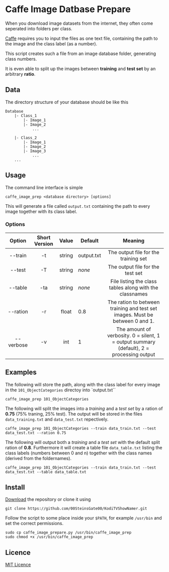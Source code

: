 # Caffe Image Datbase Prepare

When you download image datasets from the internet, they often come seperated into folders per class.

[Caffe](http://caffe.berkeleyvision.org) requires you to input the files as one text file, containing the path to the image and the class label (as a number).

This script creates such a file from an image database folder, generating class numbers.

It is even able to split up the images between **training** and **test set** by an arbitrary **ratio**.

## Data

The directory structure of your database should be like this

```
Database
	|- Class_1
		|- Image_1
		|- Image_2
			...
			
	|- Class_2
		|- Image_1
		|- Image_2
		|- Image_3
			...
	...
```

## Usage

The command line interface is simple

```
caffe_image_prep <database directory> [options]
```

This will generate a file called `output.txt` containing the path to every image together with its class label.

### Options

|   Option  | Short Version |  Value | Default    |                                          Meaning                                         |
|:---------:|:-------------:|:------:|------------|:----------------------------------------------------------------------------------------:|
|  --train  |       -t      | string | output.txt | The output file for the training set                                                     |
|   --test  |       -T      | string |   *none*   | The output file for the test set                                                         |
|  --table  |      -ta      | string |   *none*   | File listing the class tables along with the classnames                                  |
|  --ration |       -r      |  float |     0.8    | The ration to between training and test set images. Must be between 0 and 1.             |
| --verbose |       -v      |   int  |      1     | The amount of verbosity. 0 = silent, 1 = output summary (default), 2 = processing output |


## Examples

The following will store the path, along with the class label for every image in the `101_ObjectCategories` directoy into `output.txt``

```
caffe_image_prep 101_ObjectCategories
```
The following will split the images into a *training* and a *test set* by a ration of **0.75** (75% traning, 25% test). The output will be stored in the files `data_training.txt` and `data_test.txt` repectively.

```
caffe_image_prep 101_ObjectCategories --train data_train.txt --test data_test.txt --ration 0.75
```

The following will output both a *training* and a *test set* with the default split ration of **0.8**. Furthermore it will create a table file `data_table.txt` listing the class labels (numbers between 0 and n) together with the class names (derived from the foldernames).

```
caffe_image_prep 101_ObjectCategories --train data_train.txt --test data_test.txt --table data_table.txt
```


## Install 

[Download](https://github.com/00SteinsGate00/KodiTVShowNamer/archive/master.zip) the repository or clone it using

```
git clone https://github.com/00SteinsGate00/KodiTVShowNamer.git
```

Follow the script to some place inside your `$PATH`, for example `/usr/bin` and set the correct permissions.

```
sudo cp caffe_image_prepare.py /usr/bin/caffe_image_prep
sudo chmod +x /usr/bin/caffe_image_prep
```

## Licence

[MIT Licence](LICENCE.md)


